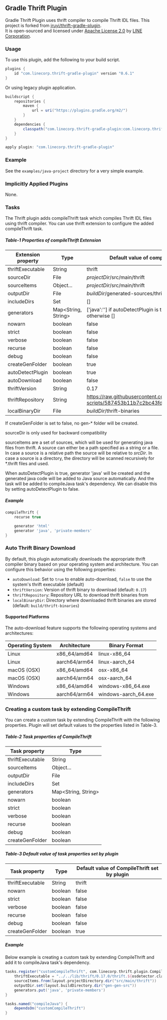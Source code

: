 ## Gradle Thrift Plugin

Gradle Thrift Plugin uses thrift compiler to compile Thrift IDL files.
This project is forked from [jruyi/thrift-gradle-plugin](https://github.com/jruyi/thrift-gradle-plugin).  
It is open-sourced and licensed
under [Apache License 2.0](https://www.tldrlegal.com/license/apache-license-2-0-apache-2-0)
by [LINE Corporation](https://engineering.linecorp.com/en).

### Usage

To use this plugin, add the following to your build script.

```groovy
plugins {
    id "com.linecorp.thrift-gradle-plugin" version "0.6.1"
}
```

Or using legacy plugin application.

```groovy
buildscript {
    repositories {
        maven {
            url = uri("https://plugins.gradle.org/m2/")
        }
    }
    dependencies {
        classpath("com.linecorp.thrift-gradle-plugin:com.linecorp.thrift-gradle-plugin.gradle.plugin:0.6.1")
    }
}

apply plugin: "com.linecorp.thrift-gradle-plugin"
```

### Example

See the `examples/java-project` directory for a very simple example.

### Implicitly Applied Plugins

None.

### Tasks

The Thrift plugin adds compileThrift task which compiles Thrift IDL files using thrift compiler.
You can use thrift extension to configure the added compileThrift task.

##### Table-1 Properties of compileThrift Extension

| Extension property | Type                | Default value of compileThrift added by plugin                                  |
|--------------------|---------------------|---------------------------------------------------------------------------------|
| thriftExecutable   | String              | thrift                                                                          |
| sourceDir          | File                | _projectDir_/src/main/thrift                                                    |
| sourceItems        | Object...           | _projectDir_/src/main/thrift                                                    |
| outputDir          | File                | _buildDir_/generated-sources/thrift                                             |
| includeDirs        | Set<File>           | []                                                                              |
| generators         | Map<String, String> | ['java':''] if autoDetectPlugin is true and JavaPlugin is applied, otherwise [] |
| nowarn             | boolean             | false                                                                           |
| strict             | boolean             | false                                                                           |
| verbose            | boolean             | false                                                                           |
| recurse            | boolean             | false                                                                           |
| debug              | boolean             | false                                                                           |
| createGenFolder    | boolean             | true                                                                            |
| autoDetectPlugin   | boolean             | true                                                                            |
| autoDownload       | boolean             | false                                                                           |
| thriftVersion      | String              | 0.17                                                                            |
| thriftRepository   | String              | https://raw.githubusercontent.com/line/gradle-scripts/587453b11b7c2bc43fdc0b1a5f5e9e3ad5a5a8ad/lib/thrift |
| localBinaryDir     | File                | _buildDir_/thrift-binaries                                                      |

If createGenFolder is set to false, no gen-* folder will be created.

sourceDir is only used for backward compatibility

sourceItems are a set of sources, which will be used for generating java files from thrift.
A source can either be a path specified as a string or a file. In case a source is a relative path the source
will be
relative to _srcDir_.
In case a source is a directory, the directory will be scanned recursively for *.thrift files and used.

When autoDetectPlugin is true, generator 'java' will be created and the generated java code will be added to
Java source
automatically. And the task will be added to compileJava task's dependency.
We can disable this by setting autoDetectPlugin to false.

##### Example

```groovy
compileThrift {
    recurse true

    generator 'html'
    generator 'java', 'private-members'
}
```

### Auto Thrift Binary Download

By default, this plugin automatically downloads the appropriate thrift compiler binary based on your operating system and architecture. You can configure this behavior using the following properties:

- `autoDownload`: Set to `true` to enable auto-download, `false` to use the system's thrift executable (default)
- `thriftVersion`: Version of thrift binary to download (default: `0.17`)
- `thriftRepository`: Repository URL to download thrift binaries from
- `localBinaryDir`: Directory where downloaded thrift binaries are stored (default: `build/thrift-binaries`)

#### Supported Platforms

The auto-download feature supports the following operating systems and architectures:

| Operating System | Architecture  | Binary Format         |
|------------------|---------------|----------------------|
| Linux            | x86_64/amd64  | linux-x86_64         |
| Linux            | aarch64/arm64 | linux-aarch_64       |
| macOS (OSX)      | x86_64/amd64  | osx-x86_64           |
| macOS (OSX)      | aarch64/arm64 | osx-aarch_64         |
| Windows          | x86_64/amd64  | windows-x86_64.exe   |
| Windows          | aarch64/arm64 | windows-aarch_64.exe |

### Creating a custom task by extending CompileThrift

You can create a custom task by extending CompileThrift with the following properties.
Plugin will set default values to the properties listed in Table-3.

##### Table-2 Task properties of CompileThrift

| Task property    | Type                |
|------------------|---------------------|
| thriftExecutable | String              |
| sourceItems      | Object...           |
| outputDir        | File                |
| includeDirs      | Set<File>           |
| generators       | Map<String, String> |
| nowarn           | boolean             |
| strict           | boolean             |
| verbose          | boolean             |
| recurse          | boolean             |
| debug            | boolean             |
| createGenFolder  | boolean             |

##### Table-3 Default value of task properties set by plugin

| Task property    | Type    | Default value of CompileThrift set by plugin |
|------------------|---------|----------------------------------------------|
| thriftExecutable | String  | thrift                                       |
| nowarn           | boolean | false                                        |
| strict           | boolean | false                                        |
| verbose          | boolean | false                                        |
| recurse          | boolean | false                                        |
| debug            | boolean | false                                        |
| createGenFolder  | boolean | true                                         |

##### Example

Below example is creating a custom task by extending CompileThrift and add it to compileJava task's dependency.

```groovy
tasks.register("customCompileThrift", com.linecorp.thrift.plugin.CompileThrift) {
    thriftExecutable = "../../lib/thrift/0.17.0/thrift.${osdetector.classifier}"
    sourceItems.from(layout.projectDirectory.dir("src/main/thrift"))
    outputDir.set(layout.buildDirectory.dir("gen-gen-src"))
    generators.put('java', 'private-members')
}

tasks.named("compileJava") {
    dependsOn("customCompileThrift")
}
```
